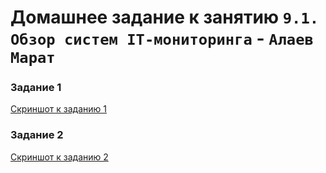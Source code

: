 # Домашнее задание к занятию `9.1. Обзор систем IT-мониторинга` - `Алаев Марат`

### Задание 1


[Cкриншот к заданию 1](https://github.com/MaratAlaev/gitlab-hw/blob/main/img/91(1).png)


### Задание 2


[Скриншот к заданию 2](https://github.com/MaratAlaev/gitlab-hw/blob/main/img/91(2).png)